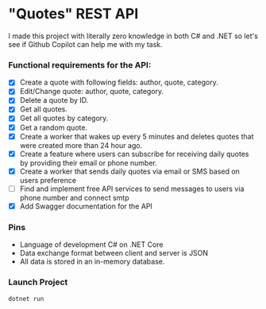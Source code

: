 # "Quotes" REST API
I made this project with literally zero knowledge in both C# and .NET so let's see if Github Copilot can help me with my task.

### Functional requirements for the API:

- [x] Create a quote with following fields: author, quote, category.
- [x] Edit/Change quote: author, quote, category.
- [x] Delete a quote by ID.
- [x] Get all quotes.
- [x] Get all quotes by category.
- [x] Get a random quote.
- [x] Create a worker that wakes up every 5 minutes and deletes quotes that were created more than 24 hour ago.
- [x] Create a feature where users can subscribe for receiving daily quotes by providing their email or phone number. 
- [x] Create a worker that sends daily quotes via email or SMS based on users preference
- [ ] Find and implement free API services to send messages to users via phone number and connect smtp
- [x] Add Swagger documentation for the API

### Pins

  * Language of development C# on .NET Core
  * Data exchange format between client and server is JSON
  * All data is stored in an in-memory database.

### Launch Project

```shell
dotnet run
```
